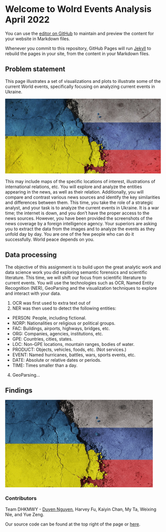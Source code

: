# Welcome to Wolrd Events Analysis April 2022

You can use the [editor on GitHub](https://github.com/duyen21/World-Events-Analysis/edit/main/README.md) to maintain and preview the content for your website in Markdown files.

Whenever you commit to this repository, GitHub Pages will run [Jekyll](https://jekyllrb.com/) to rebuild the pages in your site, from the content in your Markdown files.

## Problem statement
This page illustrates a set of visualizations and plots to illustrate some
of the current World events, specifically focusing on analyzing current events in Ukraine. 

![image](Russia-Ukraine.jpeg)

This may include maps of the specific locations of interest,
illustrations of international relations, etc. You will explore and analyze the entities
appearing in the news, as well as their relation. Additionally, you will compare and
contrast various news sources and identify the key similarities and differences between
them.
This time, you take the role of a strategic analyst, and your task is to analyze the current
events in Ukraine. It is a war time; the internet is down, and you don’t have the proper
access to the news sources. However, you have been provided the screenshots of the
news coverage by a foreign intelligence agency. Your superiors are asking you to extract
the data from the images and to analyze the events as they unfold day by day. You are one
of the few people who can do it successfully. World peace depends on you.

## Data processing

The objective of this assignment is to build upon the great analytic work and data science
work you did exploring semantic forensics and scientific literature. This time, we will
shift our focus from scientific literature to current events. You will use the technologies
such as OCR, Named Entity Recognition (NER), GeoParsing and the visualization techniques to
explore and interact with your data.
1. OCR was first used to extra text out of 
2. NER was then used to detect the following entities:
- PERSON: People, including fictional.
- NORP: Nationalities or religious or political groups.
- FAC: Buildings, airports, highways, bridges, etc.
- ORG: Companies, agencies, institutions, etc.
- GPE: Countries, cities, states.
- LOC: Non-GPE locations, mountain ranges, bodies of water.
- PRODUCT: Objects, vehicles, foods, etc. (Not services.)
- EVENT: Named hurricanes, battles, wars, sports events, etc.
- DATE: Absolute or relative dates or periods.
- TIME: Times smaller than a day.
4. GeoParsing...


## Findings

![image](giphy.gif)
### Contributors
Team DHKMWY - [Duyen Nguyen](https://github.com/duyen21), Harvey Fu, Kaiyin Chan, My Ta, Weixing Nie, and Yue Zeng.

Our source code can be found at the top right of the page or [here](https://github.com/duyen21/World-Events-Analysis).
